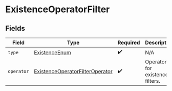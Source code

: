 # ExistenceOperatorFilter


## Fields

| Field                                                                                         | Type                                                                                          | Required                                                                                      | Description                                                                                   |
| --------------------------------------------------------------------------------------------- | --------------------------------------------------------------------------------------------- | --------------------------------------------------------------------------------------------- | --------------------------------------------------------------------------------------------- |
| `type`                                                                                        | [ExistenceEnum](../../models/components/ExistenceEnum.md)                                     | :heavy_check_mark:                                                                            | N/A                                                                                           |
| `operator`                                                                                    | [ExistenceOperatorFilterOperator](../../models/components/ExistenceOperatorFilterOperator.md) | :heavy_check_mark:                                                                            | Operators for existence filters.                                                              |